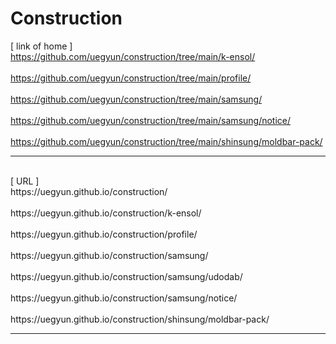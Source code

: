 # Construction
[ link of home ]
<br>https://github.com/uegyun/construction/tree/main/k-ensol/
<br>
<br>https://github.com/uegyun/construction/tree/main/profile/
<br>
<br>https://github.com/uegyun/construction/tree/main/samsung/
<br>
<br>https://github.com/uegyun/construction/tree/main/samsung/notice/
<br>
<br>https://github.com/uegyun/construction/tree/main/shinsung/moldbar-pack/
<br>
<hr>
<br>[ URL ]
<br>https://uegyun.github.io/construction/
<br>
<br>https://uegyun.github.io/construction/k-ensol/
<br>
<br>https://uegyun.github.io/construction/profile/
<br>
<br>https://uegyun.github.io/construction/samsung/
<br>
<br>https://uegyun.github.io/construction/samsung/udodab/
<br>
<br>https://uegyun.github.io/construction/samsung/notice/
<br>
<br>https://uegyun.github.io/construction/shinsung/moldbar-pack/
<hr>
